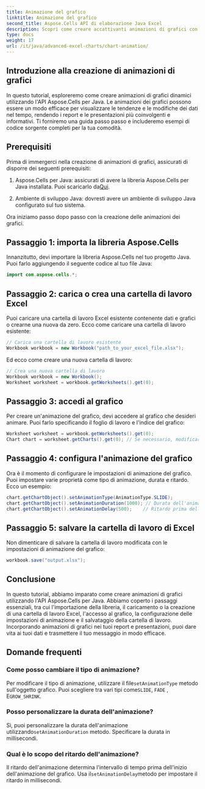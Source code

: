 ```yaml
---
title: Animazione del grafico
linktitle: Animazione del grafico
second_title: Aspose.Cells API di elaborazione Java Excel
description: Scopri come creare accattivanti animazioni di grafici con Aspose.Cells per Java. Guida passo passo e codice sorgente inclusi per la visualizzazione dinamica dei dati.
type: docs
weight: 17
url: /it/java/advanced-excel-charts/chart-animation/
---
```


## Introduzione alla creazione di animazioni di grafici

In questo tutorial, esploreremo come creare animazioni di grafici dinamici utilizzando l'API Aspose.Cells per Java. Le animazioni dei grafici possono essere un modo efficace per visualizzare le tendenze e le modifiche dei dati nel tempo, rendendo i report e le presentazioni più coinvolgenti e informativi. Ti forniremo una guida passo passo e includeremo esempi di codice sorgente completi per la tua comodità.

## Prerequisiti

Prima di immergerci nella creazione di animazioni di grafici, assicurati di disporre dei seguenti prerequisiti:

1.  Aspose.Cells per Java: assicurati di avere la libreria Aspose.Cells per Java installata. Puoi scaricarlo da[Qui](https://releases.aspose.com/cells/java/).

2. Ambiente di sviluppo Java: dovresti avere un ambiente di sviluppo Java configurato sul tuo sistema.

Ora iniziamo passo dopo passo con la creazione delle animazioni dei grafici.

## Passaggio 1: importa la libreria Aspose.Cells

Innanzitutto, devi importare la libreria Aspose.Cells nel tuo progetto Java. Puoi farlo aggiungendo il seguente codice al tuo file Java:

```java
import com.aspose.cells.*;
```

## Passaggio 2: carica o crea una cartella di lavoro Excel

Puoi caricare una cartella di lavoro Excel esistente contenente dati e grafici o crearne una nuova da zero. Ecco come caricare una cartella di lavoro esistente:

```java
// Carica una cartella di lavoro esistente
Workbook workbook = new Workbook("path_to_your_excel_file.xlsx");
```

Ed ecco come creare una nuova cartella di lavoro:

```java
// Crea una nuova cartella di lavoro
Workbook workbook = new Workbook();
Worksheet worksheet = workbook.getWorksheets().get(0);
```

## Passaggio 3: accedi al grafico

Per creare un'animazione del grafico, devi accedere al grafico che desideri animare. Puoi farlo specificando il foglio di lavoro e l'indice del grafico:

```java
Worksheet worksheet = workbook.getWorksheets().get(0);
Chart chart = worksheet.getCharts().get(0); // Se necessario, modificare l'indice
```

## Passaggio 4: configura l'animazione del grafico

Ora è il momento di configurare le impostazioni di animazione del grafico. Puoi impostare varie proprietà come tipo di animazione, durata e ritardo. Ecco un esempio:

```java
chart.getChartObject().setAnimationType(AnimationType.SLIDE);
chart.getChartObject().setAnimationDuration(1000); // Durata dell'animazione in millisecondi
chart.getChartObject().setAnimationDelay(500);    // Ritardo prima dell'avvio dell'animazione (millisecondi)
```

## Passaggio 5: salvare la cartella di lavoro di Excel

Non dimenticare di salvare la cartella di lavoro modificata con le impostazioni di animazione del grafico:

```java
workbook.save("output.xlsx");
```

## Conclusione

In questo tutorial, abbiamo imparato come creare animazioni di grafici utilizzando l'API Aspose.Cells per Java. Abbiamo coperto i passaggi essenziali, tra cui l'importazione della libreria, il caricamento o la creazione di una cartella di lavoro Excel, l'accesso al grafico, la configurazione delle impostazioni di animazione e il salvataggio della cartella di lavoro. Incorporando animazioni di grafici nei tuoi report e presentazioni, puoi dare vita ai tuoi dati e trasmettere il tuo messaggio in modo efficace.

## Domande frequenti

### Come posso cambiare il tipo di animazione?

 Per modificare il tipo di animazione, utilizzare il file`setAnimationType` metodo sull'oggetto grafico. Puoi scegliere tra vari tipi come`SLIDE`, `FADE` , E`GROW_SHRINK`.

### Posso personalizzare la durata dell'animazione?

 Sì, puoi personalizzare la durata dell'animazione utilizzando`setAnimationDuration` metodo. Specificare la durata in millisecondi.

### Qual è lo scopo del ritardo dell'animazione?

 Il ritardo dell'animazione determina l'intervallo di tempo prima dell'inizio dell'animazione del grafico. Usa il`setAnimationDelay`metodo per impostare il ritardo in millisecondi.